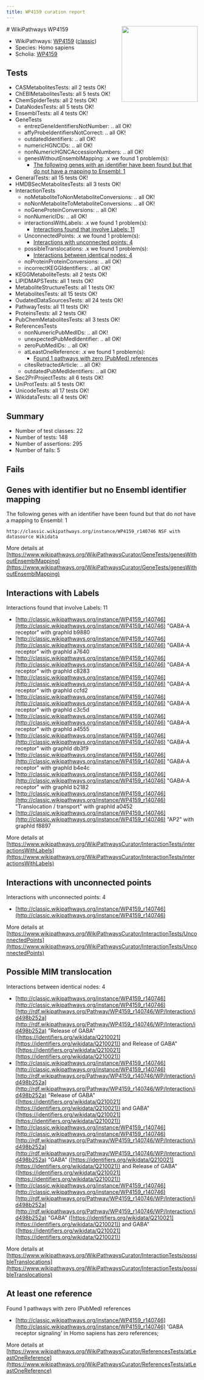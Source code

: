 ```yaml
---
title: WP4159 curation report
---
```


<img style="float: right; width: 200px" src="https://upload.wikimedia.org/wikipedia/commons/thumb/8/83/Wplogo_with_text_500.png/640px-Wplogo_with_text_500.png" />
# WikiPathways WP4159

* WikiPathways: [WP4159](https://wikipathways.org/pathways/WP4159) ([classic](https://classic.wikipathways.org/instance/WP4159))
* Species: Homo sapiens
* Scholia: [WP4159](https://scholia.toolforge.org/wikipathways/WP4159)
## Tests
* CASMetabolitesTests: all 2 tests OK!
* ChEBIMetabolitesTests: all 5 tests OK!
* ChemSpiderTests: all 2 tests OK!
* DataNodesTests: all 5 tests OK!
* EnsemblTests: all 4 tests OK!
* GeneTests
    * entrezGeneIdentifiersNotNumber: .. all OK!
    * affyProbeIdentifiersNotCorrect: .. all OK!
    * outdatedIdentifiers: .. all OK!
    * numericHGNCIDs: .. all OK!
    * nonNumericHGNCAccessionNumbers: .. all OK!
    * genesWithoutEnsemblMapping: .x we found 1 problem(s):
        * [The following genes with an identifier have been found but that do not have a mapping to Ensembl: 1](#40286d83)
* GeneralTests: all 15 tests OK!
* HMDBSecMetabolitesTests: all 3 tests OK!
* InteractionTests
    * noMetaboliteToNonMetaboliteConversions: .. all OK!
    * noNonMetaboliteToMetaboliteConversions: .. all OK!
    * noGeneProteinConversions: .. all OK!
    * nonNumericIDs: .. all OK!
    * interactionsWithLabels: .x we found 1 problem(s):
        * [Interactions found that involve Labels: 11](#fe97a8b9)
    * UnconnectedPoints: .x we found 1 problem(s):
        * [Interactions with unconnected points: 4](#35a61adc)
    * possibleTranslocations: .x we found 1 problem(s):
        * [Interactions between identical nodes: 4](#1c118209)
    * noProteinProteinConversions: .. all OK!
    * incorrectKEGGIdentifiers: .. all OK!
* KEGGMetaboliteTests: all 2 tests OK!
* LIPIDMAPSTests: all 1 tests OK!
* MetaboliteStructureTests: all 1 tests OK!
* MetabolitesTests: all 15 tests OK!
* OudatedDataSourcesTests: all 24 tests OK!
* PathwayTests: all 11 tests OK!
* ProteinsTests: all 2 tests OK!
* PubChemMetabolitesTests: all 3 tests OK!
* ReferencesTests
    * nonNumericPubMedIDs: .. all OK!
    * unexpectedPubMedIdentifier: .. all OK!
    * zeroPubMedIDs: .. all OK!
    * atLeastOneReference: .x we found 1 problem(s):
        * [Found 1 pathways with zero (PubMed) references](#d0a459f0)
    * citesRetractedArticle: .. all OK!
    * outdatedPubMedIdentifiers: .. all OK!
* Sec2PriProjectTests: all 6 tests OK!
* UniProtTests: all 5 tests OK!
* UnicodeTests: all 17 tests OK!
* WikidataTests: all 4 tests OK!


## Summary

* Number of test classes: 22
* Number of tests: 148
* Number of assertions: 295
* Number of fails: 5

## Fails

<a name="40286d83" />

## Genes with identifier but no Ensembl identifier mapping

The following genes with an identifier have been found but that do not have a mapping to Ensembl: 1
```
http://classic.wikipathways.org/instance/WP4159_r140746 NSF with datasource Wikidata
```

More details at [https://www.wikipathways.org/WikiPathwaysCurator/GeneTests/genesWithoutEnsemblMapping](https://www.wikipathways.org/WikiPathwaysCurator/GeneTests/genesWithoutEnsemblMapping)

<a name="fe97a8b9" />

## Interactions with Labels

Interactions found that involve Labels: 11

* [http://classic.wikipathways.org/instance/WP4159_r140746](http://classic.wikipathways.org/instance/WP4159_r140746) "GABA-A
receptor" with graphId b9880
* [http://classic.wikipathways.org/instance/WP4159_r140746](http://classic.wikipathways.org/instance/WP4159_r140746) "GABA-A
receptor" with graphId a7640
* [http://classic.wikipathways.org/instance/WP4159_r140746](http://classic.wikipathways.org/instance/WP4159_r140746) "GABA-A
receptor" with graphId c8283
* [http://classic.wikipathways.org/instance/WP4159_r140746](http://classic.wikipathways.org/instance/WP4159_r140746) "GABA-A
receptor" with graphId ccfd2
* [http://classic.wikipathways.org/instance/WP4159_r140746](http://classic.wikipathways.org/instance/WP4159_r140746) "GABA-A
receptor" with graphId c3c5d
* [http://classic.wikipathways.org/instance/WP4159_r140746](http://classic.wikipathways.org/instance/WP4159_r140746) "GABA-A
receptor" with graphId a4555
* [http://classic.wikipathways.org/instance/WP4159_r140746](http://classic.wikipathways.org/instance/WP4159_r140746) "GABA-A
receptor" with graphId db3f9
* [http://classic.wikipathways.org/instance/WP4159_r140746](http://classic.wikipathways.org/instance/WP4159_r140746) "GABA-A
receptor" with graphId b4e4c
* [http://classic.wikipathways.org/instance/WP4159_r140746](http://classic.wikipathways.org/instance/WP4159_r140746) "GABA-A
receptor" with graphId b2182
* [http://classic.wikipathways.org/instance/WP4159_r140746](http://classic.wikipathways.org/instance/WP4159_r140746) "Translocation / transport" with graphId a0452
* [http://classic.wikipathways.org/instance/WP4159_r140746](http://classic.wikipathways.org/instance/WP4159_r140746) "AP2" with graphId f8897


More details at [https://www.wikipathways.org/WikiPathwaysCurator/InteractionTests/interactionsWithLabels](https://www.wikipathways.org/WikiPathwaysCurator/InteractionTests/interactionsWithLabels)

<a name="35a61adc" />

## Interactions with unconnected points

Interactions with unconnected points: 4

* [http://classic.wikipathways.org/instance/WP4159_r140746](http://classic.wikipathways.org/instance/WP4159_r140746)


More details at [https://www.wikipathways.org/WikiPathwaysCurator/InteractionTests/UnconnectedPoints](https://www.wikipathways.org/WikiPathwaysCurator/InteractionTests/UnconnectedPoints)

<a name="1c118209" />

## Possible MIM translocation

Interactions between identical nodes: 4

* [http://classic.wikipathways.org/instance/WP4159_r140746](http://classic.wikipathways.org/instance/WP4159_r140746) [http://rdf.wikipathways.org/Pathway/WP4159_r140746/WP/Interaction/id498b252a](http://rdf.wikipathways.org/Pathway/WP4159_r140746/WP/Interaction/id498b252a) "Release of GABA" ([https://identifiers.org/wikidata/Q210021](https://identifiers.org/wikidata/Q210021)) and 
Release of GABA" ([https://identifiers.org/wikidata/Q210021](https://identifiers.org/wikidata/Q210021))
* [http://classic.wikipathways.org/instance/WP4159_r140746](http://classic.wikipathways.org/instance/WP4159_r140746) [http://rdf.wikipathways.org/Pathway/WP4159_r140746/WP/Interaction/id498b252a](http://rdf.wikipathways.org/Pathway/WP4159_r140746/WP/Interaction/id498b252a) "Release of GABA" ([https://identifiers.org/wikidata/Q210021](https://identifiers.org/wikidata/Q210021)) and 
GABA" ([https://identifiers.org/wikidata/Q210021](https://identifiers.org/wikidata/Q210021))
* [http://classic.wikipathways.org/instance/WP4159_r140746](http://classic.wikipathways.org/instance/WP4159_r140746) [http://rdf.wikipathways.org/Pathway/WP4159_r140746/WP/Interaction/id498b252a](http://rdf.wikipathways.org/Pathway/WP4159_r140746/WP/Interaction/id498b252a) "GABA" ([https://identifiers.org/wikidata/Q210021](https://identifiers.org/wikidata/Q210021)) and 
Release of GABA" ([https://identifiers.org/wikidata/Q210021](https://identifiers.org/wikidata/Q210021))
* [http://classic.wikipathways.org/instance/WP4159_r140746](http://classic.wikipathways.org/instance/WP4159_r140746) [http://rdf.wikipathways.org/Pathway/WP4159_r140746/WP/Interaction/id498b252a](http://rdf.wikipathways.org/Pathway/WP4159_r140746/WP/Interaction/id498b252a) "GABA" ([https://identifiers.org/wikidata/Q210021](https://identifiers.org/wikidata/Q210021)) and 
GABA" ([https://identifiers.org/wikidata/Q210021](https://identifiers.org/wikidata/Q210021))


More details at [https://www.wikipathways.org/WikiPathwaysCurator/InteractionTests/possibleTranslocations](https://www.wikipathways.org/WikiPathwaysCurator/InteractionTests/possibleTranslocations)

<a name="d0a459f0" />

## At least one reference

Found 1 pathways with zero (PubMed) references

* [http://classic.wikipathways.org/instance/WP4159_r140746](http://classic.wikipathways.org/instance/WP4159_r140746) 'GABA receptor signaling' in Homo sapiens has zero references; 


More details at [https://www.wikipathways.org/WikiPathwaysCurator/ReferencesTests/atLeastOneReference](https://www.wikipathways.org/WikiPathwaysCurator/ReferencesTests/atLeastOneReference)

